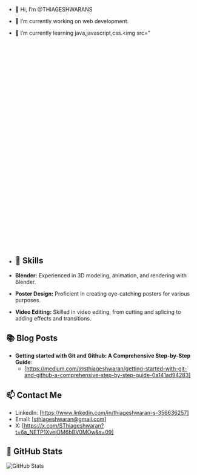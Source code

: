 - 👋 Hi, I’m @THIAGESHWARANS
- 👀 I’m currently working on web development.
- 🌱 I’m currently learning java,javascript,css.<img src="<svg xmlns="http://www.w3.org/2000/svg" viewBox="0 0 448 512">" alt="GitHub">

- ## 🔧 Skills

- **Blender:** Experienced in 3D modeling, animation, and rendering with Blender.
- **Poster Design:** Proficient in creating eye-catching posters for various purposes.
- **Video Editing:** Skilled in video editing, from cutting and splicing to adding effects and transitions.

## 📚 Blog Posts

- **Getting started with Git and Github: A Comprehensive Step-by-Step Guide**:
  - [https://medium.com/@sthiageshwaran/getting-started-with-git-and-github-a-comprehensive-step-by-step-guide-0a141ad94283]

## 📫 Contact Me

- LinkedIn: [https://www.linkedin.com/in/thiageshwaran-s-356636257]
- Email: [sthiageshwaran@gmail.com]
- X: [https://x.com/SThiageshwaran?t=6a_NETP1XveiOM6bBV0MOw&s=09]

## 🚀 GitHub Stats

![GitHub Stats](https://github-readme-stats.vercel.app/api?username=THIAGESHWARANS&show_icons=true)


<!---
THIAGESHWARANS/THIAGESHWARANS is a ✨ special ✨ repository because its `README.md` (this file) appears on your GitHub profile.
You can click the Preview link to take a look at your changes.
--->
